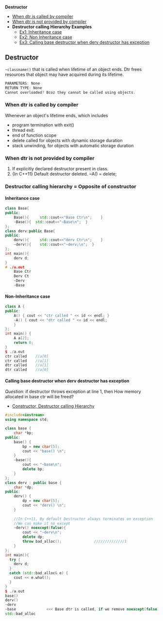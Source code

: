 **Destructor**
- [When dtr is called by compiler](#w)
- [When dtr is not provided by compiler](#w1)
- **Destructor calling Hierarchy Examples**
  - [Ex1: Inheritance case](#e1)
  - [Ex2: Non Inheritance case](#e2)
  - [Ex3: Calling base destructor when derv destructor has exception](#e3)

## Destructor
`~classname()` that is called when lifetime of an object ends. Dtr frees resources that object may have acquired during its lifetime.
```c
PARAMETERS: None
RETURN TYPE: None
Cannot overloaded? Bcoz they cannot be called using objects.
```

<a name=w></a>
### When dtr is called by compiler
Whenever an object's lifetime ends, which includes
- program termination with exit()
- thread exit.
- end of function scope 
- delete called for objects with dynamic storage duration
- stack unwinding, for objects with automatic storage duration 

<a name=w1></a>
### When dtr is not provided by compiler
1. If explicitly declared destructor present in class.   
2. {In C++11} Default destructor deleted. ~A() = delete; 

### Destructor calling hierarchy = Opposite of constructor
<a name=e1></a>
#### Inheritance case
```cpp
class Base{
public:
	Base(){		std::cout<<"Base Ctr\n";	}
	~Base(){  std::cout<<"~Base\n";  }
};
class derv:public Base{
public:
	derv(){		std::cout<<"derv Ctr\n";	}
	~derv(){	std::cout<<"~derv;\n";	}
};
int main(){
	derv d;
}
# ./a.out
   	Base Ctr
  	Derv Ct
  	~Derv
  	~Base
```

<a name=e2></a>
#### Non-Inheritance case
```cpp
class A {
public:
    A() { cout << "ctr called " << id << endl; }
    ~A() { cout << "dtr called " << id << endl;
    }
};
int main() {
    A a[2];
    return 0;
}
$ ./a.out
ctr called    //a[0]
ctr called    //a[1]
dtr called    //a[1]
dtr called    //a[0]
```

<a name=e3></a>
#### Calling base destructor when derv destructor has exception
_Question:_ if destructor throws exception at line 1, then How memory allocated in base ctr will be freed?
- [Constructor, Destructor calling Hierarchy](/Languages/Programming_Languages/c++/6-implicit-functions/Constructor/README.md)
```cpp
#include<iostream>
using namespace std;

class base {
    char *bp;
public:
    base() {
        bp = new char[5];
        cout << "base() \n";
    }
    ~base(){
        cout << "~base\n";
        delete bp;
    }
};
class derv : public base {
    char *dp;
public:
    derv() {
        dp = new char[5];
        cout << "derv() \n";
    }
    
    //In C++11, By default Destructor always terminates on exception
    //We can make it no except
    ~derv() noexcept(false){              
        cout << "~derv\n";                
        delete dp;
        throw bad_alloc();               //////////////1
    }
};
int main(){
  try {
    derv d;
  }
  catch (std::bad_alloc& e) {
    cout << e.what();
  }
}
$ ./a.out
base() 
derv()
~derv 
~base              <<< Base dtr is called, if we remove noexcept(false) from destructor ~base will not be called.
std::bad_alloc
```
